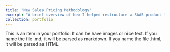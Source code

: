 ```yaml
---
title: "New Sales Pricing Methodology"
excerpt: "A brief overview of how I helped restructure a SAAS product line's prices to increase ACV."
collection: portfolio
---
```


This is an item in your portfolio. It can be have images or nice text. If you name the file .md, it will be parsed as markdown. If you name the file .html, it will be parsed as HTML. 
